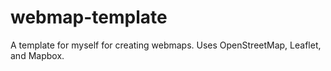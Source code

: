 # webmap-template
A template for myself for creating webmaps.  Uses OpenStreetMap, Leaflet, and Mapbox.

